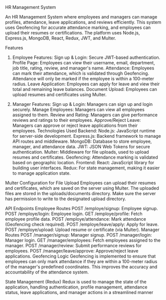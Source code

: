 HR Management System

An HR Management System where employees and managers can manage profiles, attendance, leave applications, and reviews efficiently. This system uses Geofencing for accurate attendance marking, and employees can upload their resumes or certifications. The platform uses Node.js, Express.js, MongoDB, React, Redux, JWT, and Multer.

Features

1. Employee Features:
Sign up & Login: Secure JWT-based authentication.
Profile Page: Employees can view their username, email, department, job title, rating, review, and manager's name.
Attendance: Employees can mark their attendance, which is validated through Geofencing. Attendance will only be marked if the employee is within a 100-meter radius.
Leave Application: Employees can apply for leave and view their total and remaining leave balances.
Document Upload: Employees can upload resumes and certificates using Multer.

3. Manager Features:
Sign up & Login: Managers can sign up and login securely.
Manage Employees: Managers can view all employees assigned to them.
Review and Rating: Managers can give performance reviews and ratings to their employees.
Approve/Reject Leave: Managers can approve or reject leave applications from their employees.
Technologies Used
Backend:
Node.js: JavaScript runtime for server-side development.
Express.js: Backend framework to manage API routes and middleware.
MongoDB: Database to store employee, manager, and attendance data.
JWT: JSON Web Tokens for secure authentication.
Multer: Middleware for file uploads, used to upload resumes and certificates.
Geofencing: Attendance marking is validated based on geographic location.
Frontend:
React: JavaScript library for building user interfaces.
Redux: For state management, making it easier to manage application state.

Multer Configuration for File Upload
Employees can upload their resumes and certificates, which are saved on the server using Multer. The uploaded files are stored in the uploads/documents directory. Make sure the server has permission to write to the designated upload directory.

API Endpoints
Employee Routes
POST /employe/signup: Employee signup.
POST /employe/login: Employee login.
GET /employe/profile: Fetch employee profile data.
POST /employe/attendance: Mark attendance (Geofencing check required).
POST /employe/leave/apply: Apply for leave.
POST /employe/upload: Upload resume or certificate (via Multer).
Manager Routes
POST /manager/signup: Manager signup.
POST /manager/login: Manager login.
GET /manager/employees: Fetch employees assigned to the manager.
POST /manager/review: Submit performance reviews for employees.
POST /manager/leave/approve: Approve/reject leave applications.
Geofencing Logic
Geofencing is implemented to ensure that employees can only mark attendance if they are within a 100-meter radius of the manager's predefined coordinates. This improves the accuracy and accountability of the attendance system.

State Management (Redux)
Redux is used to manage the state of the application, handling authentication, profile management, attendance status, leave applications, and manager actions in a streamlined manner
